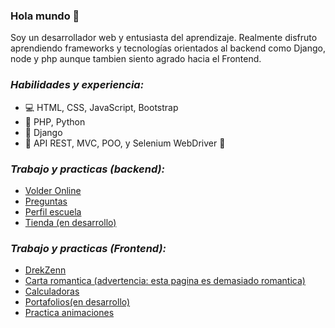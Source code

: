 ### Hola mundo 👋


Soy un desarrollador web y entusiasta del aprendizaje. Realmente disfruto aprendiendo frameworks y tecnologías orientados al backend como Django, node y php aunque tambien siento agrado hacia el Frontend.

### **_Habilidades y experiencia:_**
- 💻 HTML, CSS, JavaScript, Bootstrap
- 🐍 PHP, Python
- 🔨 Django
- 🔨 API REST, MVC, POO, y Selenium WebDriver 🔨

### **_Trabajo y practicas (backend):_**

- [Volder Online](https://luofluck.pythonanywhere.com/)
- [Preguntas](http://luofluck.epizy.com/preguntas/)
- [Perfil escuela](https://luofluckv2.pythonanywhere.com/)
- [Tienda (en desarrollo)](https://luofluck2.pythonanywhere.com/)

### **_Trabajo y practicas (Frontend):_**

- [DrekZenn](https://luofluck.github.io/drekzenn/)
- [Carta romantica (advertencia: esta pagina es demasiado romantica)](https://luofluck.github.io/carta-romantica/)
- [Calculadoras](http://luofluck.epizy.com/calculadora/)
- [Portafolios(en desarrollo)](https://luofluck.github.io/)
- [Practica animaciones](https://luofluck.github.io/animaciones/)




